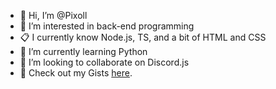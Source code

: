 - 👋 Hi, I’m @Pixoll
- 👀 I’m interested in back-end programming
- 📋 I currently know Node.js, TS, and a bit of HTML and CSS
- 🌱 I’m currently learning Python
- 💞️ I’m looking to collaborate on Discord.js
- 🔗 Check out my Gists [here](https://gist.github.com/Pixoll).

<!---
Pixoll/Pixoll is a ✨ special ✨ repository because its `README.md` (this file) appears on your GitHub profile.
You can click the Preview link to take a look at your changes.
--->
